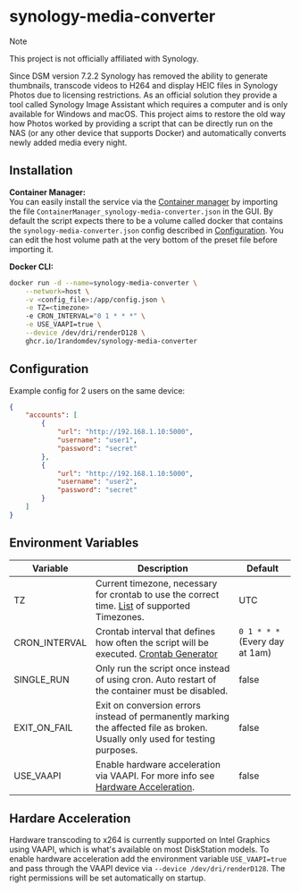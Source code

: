 # synology-media-converter

> [!NOTE]
> This project is not officially affiliated with Synology.

Since DSM version 7.2.2 Synology has removed the ability to generate thumbnails, transcode videos to H264 and display HEIC files in Synology Photos due to licensing restrictions. As an official solution they provide a tool called Synology Image Assistant which requires a computer and is only available for Windows and macOS. This project aims to restore the old way how Photos worked by providing a script that can be directly run on the NAS (or any other device that supports Docker) and automatically converts newly added media every night.

## Installation

**Container Manager:**\
You can easily install the service via the [Container manager](https://www.synology.com/de-de/dsm/feature/container-manager) by importing the file `ContainerManager_synology-media-converter.json` in the GUI. By default the script expects there to be a volume called docker that contains the `synology-media-converter.json` config described in [Configuration](#configuration). You can edit the host volume path at the very bottom of the preset file before importing it.

**Docker CLI:**
```bash
docker run -d --name=synology-media-converter \
    --network=host \
    -v <config_file>:/app/config.json \
    -e TZ=<timezone>
    -e CRON_INTERVAL="0 1 * * *" \
    -e USE_VAAPI=true \
    --device /dev/dri/renderD128 \
    ghcr.io/1randomdev/synology-media-converter
```

## Configuration
Example config for 2 users on the same device:
```json
{
    "accounts": [
        {
            "url": "http://192.168.1.10:5000",
            "username": "user1",
            "password": "secret"
        },
        {
            "url": "http://192.168.1.10:5000",
            "username": "user2",
            "password": "secret"
        }
    ]
}
```

## Environment Variables

| Variable | Description | Default |
| -------- | ----------- | ------- |
| TZ | Current timezone, necessary for crontab to use the correct time. [List](https://en.wikipedia.org/wiki/List_of_tz_database_time_zones) of supported Timezones. | UTC |
| CRON_INTERVAL | Crontab interval that defines how often the script will be executed. [Crontab Generator](https://crontab.guru/) | `0 1 * * *` (Every day at 1am) |
| SINGLE_RUN | Only run the script once instead of using cron. Auto restart of the container must be disabled. | false |
| EXIT_ON_FAIL | Exit on conversion errors instead of permanently marking the affected file as broken. Usually only used for testing purposes. | false |
| USE_VAAPI | Enable hardware acceleration via VAAPI. For more info see [Hardware Acceleration](#hardware-acceleration). | false |

## Hardare Acceleration
Hardware transcoding to x264 is currently supported on Intel Graphics using VAAPI, which is what's available on most DiskStation models. To enable hardware acceleration add the environment variable `USE_VAAPI=true` and pass through the VAAPI device via `--device /dev/dri/renderD128`. The right permissions will be set automatically on startup.
